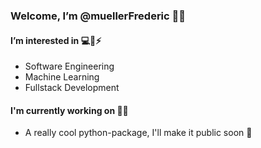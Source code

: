 ### Welcome, I’m @muellerFrederic 👋:smile:
#### I’m interested in :computer::robot::zap:
 - Software Engineering 
 - Machine Learning 
 - Fullstack Development 
 
#### I'm currently working on :hammer::wrench:
 - A really cool python-package, I'll make it public soon :snake: 
